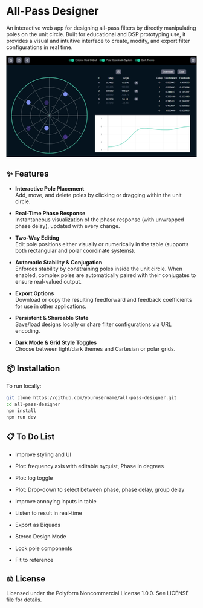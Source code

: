 # All-Pass Designer

An interactive web app for designing all-pass filters by directly manipulating poles on the unit circle. Built for educational and DSP prototyping use, it provides a visual and intuitive interface to create, modify, and export filter configurations in real time.

![Screenshot of All Pass Designer](public/screenshot.webp)

## ✨ Features

- **Interactive Pole Placement**  
  Add, move, and delete poles by clicking or dragging within the unit circle.

- **Real-Time Phase Response**  
  Instantaneous visualization of the phase response (with unwrapped phase delay), updated with every change.

- **Two-Way Editing**  
  Edit pole positions either visually or numerically in the table (supports both rectangular and polar coordinate systems).

- **Automatic Stability & Conjugation**  
  Enforces stability by constraining poles inside the unit circle. When enabled, complex poles are automatically paired with their conjugates to ensure real-valued output.

- **Export Options**  
  Download or copy the resulting feedforward and feedback coefficients for use in other applications.

- **Persistent & Shareable State**  
  Save/load designs locally or share filter configurations via URL encoding.

- **Dark Mode & Grid Style Toggles**  
  Choose between light/dark themes and Cartesian or polar grids.

## 📦 Installation

To run locally:

```bash
git clone https://github.com/yourusername/all-pass-designer.git
cd all-pass-designer
npm install
npm run dev
```

## 📋 To Do List
- Improve styling and UI
- Plot: frequency axis with editable nyquist, Phase in degrees
- Plot: log toggle
- Plot: Drop-down to select between phase, phase delay, group delay
- Improve annoying inputs in table

- Listen to result in real-time
- Export as Biquads
- Stereo Design Mode
- Lock pole components
- Fit to reference

## ⚖️ License
Licensed under the Polyform Noncommercial License 1.0.0. See LICENSE file for details.
